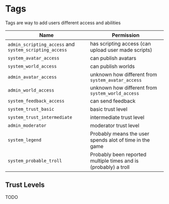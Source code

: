 # Tags 

Tags are way to add users different access and abilities

Name | Permission
-----|-----------
`admin_scripting_access` and `system_scripting_access` | has scripting access (can upload user made scripts)
`system_avatar_access` | can publish avatars
`system_world_access` | can publish worlds
`admin_avatar_access` | unknown how different from `system_avatar_access`
`admin_world_access` | unknown how different from `system_world_access`
`system_feedback_access` | can send feedback
`system_trust_basic` | basic trust level
`system_trust_intermediate` | intermediate trust level
`admin_moderator` | moderator trust level
`system_legend` | Probably means the user spends alot of time in the game
`system_probable_troll` | Probably been reported multiple times and is (probably) a troll

## Trust Levels

TODO
